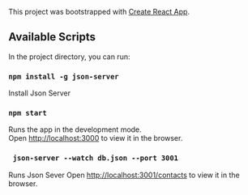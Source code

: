 This project was bootstrapped with [Create React App](https://github.com/facebook/create-react-app).

## Available Scripts

In the project directory, you can run:

### `npm install -g json-server`
Install Json Server

### `npm start`

Runs the app in the development mode.<br>
Open [http://localhost:3000](http://localhost:3000) to view it in the browser.

###  ` json-server --watch db.json --port 3001`
Runs Json Sever 
Open [http://localhost:3001/contacts](http://localhost:3001/contacts) to view it in the browser.


